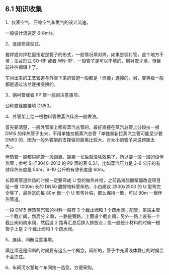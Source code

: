 ## 6.1 知识收集

1、仪表空气、压缩空气和氮气的设计流速。

一般设计流速定 6-8m/s。

2、连接安装型式。

套焊或对焊栏里指定是管子的形式，一般情况填对焊，如果是钢衬管，这个地方不填；法兰形式 SO-RF 或者 WN-RF，一般管子是可以不填的，钢衬管才填，但目前往往都填上了。

车间出来的工艺管道与外管下来的管道一般都是「焊接」连接的。另，变等级一般都是通过法兰连接变换的。

3、钢衬管或者 PP 管一般的注意事项。

公称直径直接填 DN50。

4、外管架上给一根物料管做蒸汽伴热一般做法。

首先要清楚，一般外管架上都有蒸汽总管的，最好直接在蒸汽总管上分段拉一根 DN15 的伴热管子出来，不用单独拉根蒸汽总管「单独重新拉蒸汽主管可能至少要 DN50 的，因为一般外管架的支撑做的距离比较大，对太小的管子来说跨距太大」。

伴热管一般都只能管一段距离，距离一长后就没啥效果了，所以要一段一段的设伴热管；参考 SHT3040-2012 的 P9 页的表 6.3.1，比如蒸汽压力是 3-6 公斤的有效伴热长度是 50m，6-10 公斤的有效长度是 60m。

长距离管道伴热的时候一定要弯成 U 型的做热补偿，之前昌海醋酸精馏改造项目给一根 1000m 长的 DN50 醋酐物料管伴热，小白建议 2500x2500 的 U 型弯完全够了，最后定的每 80m 做一个 U 型弯补偿，那么保持一致，可以 80m 一根伴热管道。

一段 DN15 伴热蒸汽管的材料一般有 3 个截止阀和 1 个疏水阀；配管，尾端主管一个截止阀，然后分 2 路，一路是旁路，上面设个截止阀，另外一路上设有一个截止阀和疏水阀，然后这 2 路再汇总后排入排放点；但一般统计材料的时候一根管子上是 2 个截止阀和 1 个疏水阀。

5、连续、间断注意事项。

填连续还是间断的时候要有这么一个概念，间断的，管子中充满液体静止的时候会不会冻住。

6、车间污水泵每个车间统一选型，方便采购。
